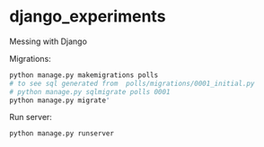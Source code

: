 # django_experiments
Messing with Django

Migrations:

```python
python manage.py makemigrations polls
# to see sql generated from  polls/migrations/0001_initial.py
# python manage.py sqlmigrate polls 0001
python manage.py migrate'
```
 Run server:
```python
python manage.py runserver
```
